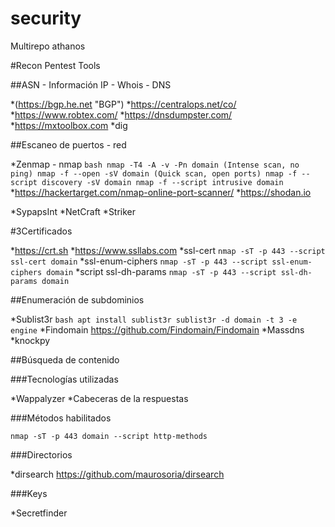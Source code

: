 # security

Multirepo athanos

#Recon Pentest Tools

##ASN - Información IP - Whois - DNS

*(https://bgp.he.net "BGP")
*https://centralops.net/co/
*https://www.robtex.com/
*https://dnsdumpster.com/
*https://mxtoolbox.com
*dig

##Escaneo de puertos - red

*Zenmap - nmap
    ```bash
    nmap -T4 -A -v -Pn domain (Intense scan, no ping)
    nmap -f --open -sV domain (Quick scan, open ports)
    nmap -f --script discovery -sV domain
    nmap -f --script intrusive domain```
*https://hackertarget.com/nmap-online-port-scanner/
*https://shodan.io

*SypapsInt
*NetCraft
*Striker

#3Certificados

*https://crt.sh
*https://www.ssllabs.com
*ssl-cert 
    `nmap -sT -p 443 --script ssl-cert domain`
*ssl-enum-ciphers
	`nmap -sT -p 443 --script ssl-enum-ciphers domain`
*script ssl-dh-params
	`nmap -sT -p 443 --script ssl-dh-params domain`

##Enumeración de subdominios

*Sublist3r
	```bash
    apt install sublist3r
	sublist3r -d domain -t 3 -e engine```
*Findomain
    https://github.com/Findomain/Findomain
*Massdns
*knockpy

##Búsqueda de contenido

###Tecnologías utilizadas

*Wappalyzer
*Cabeceras de la respuestas

###Métodos habilitados

`nmap -sT -p 443 domain --script http-methods`

###Directorios

*dirsearch
	https://github.com/maurosoria/dirsearch

###Keys

*Secretfinder
